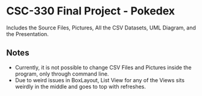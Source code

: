 # CSC-330 Final Project - Pokedex
Includes the Source Files, Pictures, All the CSV Datasets, UML Diagram, and the Presentation.

## Notes
- Currently, it is not possible to change CSV Files and Pictures inside the program, only through command line.
- Due to weird issues in BoxLayout, List View for any of the Views sits weirdly in the middle and goes to top with refreshes.

